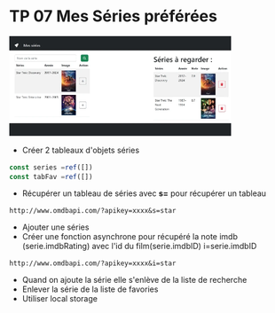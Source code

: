# TP 07 Mes Séries préférées

<img src="../../img/tp/tp7.webp" width="400">

- Créer 2 tableaux d'objets séries
```js
const series =ref([])
const tabFav =ref([])
```

- Récupérer un tableau de séries
avec **s=** pour récupérer un tableau
```
http://www.omdbapi.com/?apikey=xxxx&s=star
```
- Ajouter une séries
- Créer une fonction asynchrone 
pour récupéré la note imdb (serie.imdbRating) avec l'id du film(serie.imdbID)
i=serie.imdbID
```
http://www.omdbapi.com/?apikey=xxxx&i=star
```
- Quand on ajoute la série elle s'enlève de la liste de recherche
- Enlever la série de la liste de favories
- Utiliser local storage

